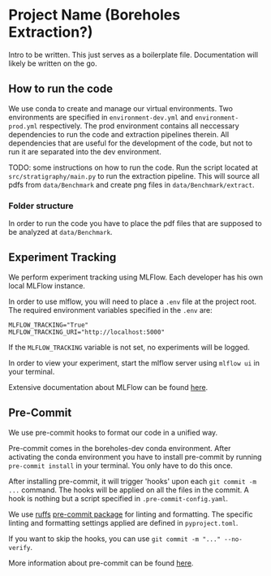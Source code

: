 # Project Name (Boreholes Extraction?)

Intro to be written. This just serves as a boilerplate file. Documentation will likely be written on the go.

## How to run the code
We use conda to create and manage our virtual environments. Two environments are specified in `environment-dev.yml` and `environment-prod.yml` respectively. The prod environment contains all neccessary dependencies to run the code and extraction pipelines therein. All dependencies that are useful for the development of the code, but not to run it are separated into the dev environment.

TODO: some instructions on how to run the code.
Run the script located at `src/stratigraphy/main.py` to run the extraction pipeline. This will source all pdfs from `data/Benchmark` and create png files in `data/Benchmark/extract`. 

### Folder structure
In order to run the code you have to place the pdf files that are supposed to be analyzed at `data/Benchmark`. 


## Experiment Tracking
We perform experiment tracking using MLFlow. Each developer has his own local MLFlow instance. 

In order to use mlflow, you will need to place a `.env` file at the project root. The required environment variables specified in the `.env` are:

```
MLFLOW_TRACKING="True"
MLFLOW_TRACKING_URI="http://localhost:5000"
```

If the `MLFLOW_TRACKING` variable is not set, no experiments will be logged.

In order to view your experiment, start the mlflow server using `mlflow ui` in your terminal.

Extensive documentation about MLFlow can be found [here](https://mlflow.org/docs/latest/index.html).

## Pre-Commit
We use pre-commit hooks to format our code in a unified way.

Pre-commit comes in the boreholes-dev conda environment. After activating the conda environment you have to install pre-commit by running `pre-commit install` in your terminal. You only have to do this once.

After installing pre-commit, it will trigger 'hooks' upon each `git commit -m ...` command. The hooks will be applied on all the files in the commit. A hook is nothing but a script specified in `.pre-commit-config.yaml`.

We use [ruffs](https://github.com/astral-sh/ruff) [pre-commit package](https://github.com/astral-sh/ruff-pre-commit) for linting and formatting.
The specific linting and formatting settings applied are defined in `pyproject.toml`.

If you want to skip the hooks, you can use `git commit -m "..." --no-verify`.

More information about pre-commit can be found [here](https://pre-commit.com).
